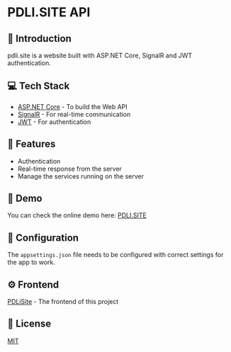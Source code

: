 # PDLI.SITE API

## :wave: Introduction 

pdli.site is a website built with ASP.NET Core, SignalR and JWT authentication.

## :computer: Tech Stack 

- [ASP.NET Core](https://learn.microsoft.com/en-us/aspnet/core/?view=aspnetcore-6.0) - To build the Web API
- [SignalR](https://learn.microsoft.com/en-us/aspnet/core/signalr/introduction?view=aspnetcore-6.0) - For real-time communication
- [JWT](https://jwt.io/) - For authentication
  
## :rocket: Features 

- Authentication
- Real-time response from the server
- Manage the services running on the server

## :star2: Demo

You can check the online demo here: [PDLI.SITE](https://pdli.site)

## :wrench: Configuration

The `appsettings.json` file needs to be configured with correct settings for the app to work.

## :gear: Frontend

[PDLiSite](https://github.com/llipengda/pdli-site-api) - The frontend of this project

## :page_facing_up: License

[MIT](LICENSE)